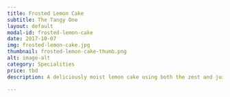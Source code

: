 ```yaml
---
title: Frosted Lemon Cake
subtitle: The Tangy One
layout: default
modal-id: frosted-lemon-cake
date: 2017-10-07
img: frosted-lemon-cake.jpg
thumbnail: frosted-lemon-cake-thumb.png
alt: image-alt
category: Specialities
price: tbd
description: A deliciously moist lemon cake using both the zest and juice of the lemons to give it a real kick! Topped off with a simple lemon glaze.

---
```

